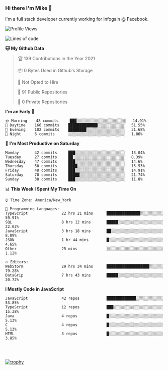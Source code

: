 ### Hi there I'm Mike 👋
I'm a full stack developer currently working for Infogain @ Facebook.

<!--START_SECTION:waka-->
![Profile Views](http://img.shields.io/badge/Profile%20Views-0-blue)

![Lines of code](https://img.shields.io/badge/From%20Hello%20World%20I%27ve%20Written-1.2%20million%20lines%20of%20code-blue)

**🐱 My Github Data** 

> 🏆 139 Contributions in the Year 2021
 > 
> 📦 0 Bytes Used in Github's Storage 
 > 
> 🚫 Not Opted to Hire
 > 
> 📜 91 Public Repositories 
 > 
> 🔑 0 Private Repositories  
 > 
**I'm an Early 🐤** 

```text
🌞 Morning    48 commits     ███░░░░░░░░░░░░░░░░░░░░░░   14.91% 
🌆 Daytime    166 commits    █████████████░░░░░░░░░░░░   51.55% 
🌃 Evening    102 commits    ████████░░░░░░░░░░░░░░░░░   31.68% 
🌙 Night      6 commits      ░░░░░░░░░░░░░░░░░░░░░░░░░   1.86%

```
📅 **I'm Most Productive on Saturday** 

```text
Monday       42 commits     ███░░░░░░░░░░░░░░░░░░░░░░   13.04% 
Tuesday      27 commits     ██░░░░░░░░░░░░░░░░░░░░░░░   8.39% 
Wednesday    47 commits     ███░░░░░░░░░░░░░░░░░░░░░░   14.6% 
Thursday     50 commits     ████░░░░░░░░░░░░░░░░░░░░░   15.53% 
Friday       48 commits     ███░░░░░░░░░░░░░░░░░░░░░░   14.91% 
Saturday     70 commits     █████░░░░░░░░░░░░░░░░░░░░   21.74% 
Sunday       38 commits     ███░░░░░░░░░░░░░░░░░░░░░░   11.8%

```


📊 **This Week I Spent My Time On** 

```text
⌚︎ Time Zone: America/New_York

💬 Programming Languages: 
TypeScript               22 hrs 21 mins      ███████████████░░░░░░░░░░   59.91% 
SQL                      8 hrs 12 mins       █████░░░░░░░░░░░░░░░░░░░░   22.02% 
JavaScript               3 hrs 18 mins       ██░░░░░░░░░░░░░░░░░░░░░░░   8.89% 
JSON                     1 hr 44 mins        █░░░░░░░░░░░░░░░░░░░░░░░░   4.65% 
Other                    25 mins             ░░░░░░░░░░░░░░░░░░░░░░░░░   1.12%

🔥 Editors: 
WebStorm                 29 hrs 34 mins      ███████████████████░░░░░░   79.28% 
DataGrip                 7 hrs 43 mins       █████░░░░░░░░░░░░░░░░░░░░   20.72%

```

**I Mostly Code in JavaScript** 

```text
JavaScript               42 repos            █████████████░░░░░░░░░░░░   53.85% 
TypeScript               12 repos            ███░░░░░░░░░░░░░░░░░░░░░░   15.38% 
Java                     4 repos             █░░░░░░░░░░░░░░░░░░░░░░░░   5.13% 
C                        4 repos             █░░░░░░░░░░░░░░░░░░░░░░░░   5.13% 
HTML                     3 repos             █░░░░░░░░░░░░░░░░░░░░░░░░   3.85%

```



<!--END_SECTION:waka-->

##### &nbsp;
[![trophy](https://github-profile-trophy.vercel.app/?username=uptonm&theme=dracula)](https://github.com/ryo-ma/github-profile-trophy)
